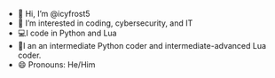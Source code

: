 - 👋 Hi, I’m @icyfrost5
- 👀 I’m interested in coding, cybersecurity, and IT
- 💻I code in Python and Lua
- 🐍I an an intermediate Python coder and intermediate-advanced Lua coder.
- 😄 Pronouns: He/Him

<!---
icyfrost5/icyfrost5 is a ✨ special ✨ repository because its `README.md` (this file) appears on your GitHub profile.
You can click the Preview link to take a look at your changes.
--->
